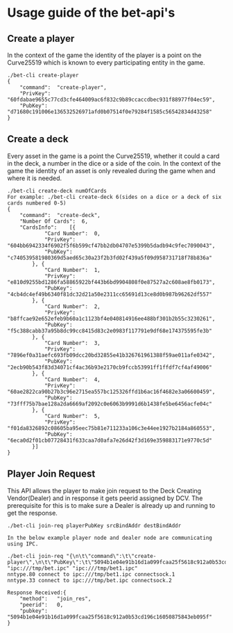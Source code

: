 # Usage guide of the bet-api's
## Create a player
In the context of the game the identity of the player is a point on the Curve25519 which is known to every participating entity in the game.
```
./bet-cli create-player
{
	"command":	"create-player",
	"PrivKey":	"60fdabae9655c77cd3cfe464009ac6f832c9b89ccaccdbec931f88977f04ec59",
	"PubKey":	"d71680c191006e136532526971afd0b07514f0e79284f1585c56542834d43258"
}
```
## Create a deck
Every asset in the game is a point the Curve25519, whether it could a card in the deck, a number in the dice or a side of the coin. In the context of the game the identity
of an asset is only revealed during the game when and where it is needed.
```
./bet-cli create-deck numOfCards
For example: ./bet-cli create-deck 6(sides on a dice or a deck of six cards numbered 0-5)
{
	"command":	"create-deck",
	"Number Of Cards":	6,
	"CardsInfo":	[{
			"Card Number":	0,
			"PrivKey":	"604bb6942334f6902f5f6b599cf47bb2db04707e5399b5dadb94c9fec7090043",
			"PubKey":	"c740539581980369d5aed65c30a23f2b3fd02f439a5f09d958731718f78b836a"
		}, {
			"Card Number":	1,
			"PrivKey":	"e810d9255bd1286fa58865922bf443b6bd9904808f0e87527a2c608ae8fb0173",
			"PubKey":	"4cb4dc4ef49b6340f81dc32d21a50e2311cc65691d13ce8d0b987b96262df557"
		}, {
			"Card Number":	2,
			"PrivKey":	"b8ffcae92e652efeb9b60a1c1123bf4e040814916ee488bf301b2b55c3230261",
			"PubKey":	"f5c388cabb37a95b8dc99cc8415d83c2e0983f117791e9df68e174375595fe3b"
		}, {
			"Card Number":	3,
			"PrivKey":	"7896ef0a31aefc693fb09dcc20bd32855e41b326761961388f59ae011afe0342",
			"PubKey":	"2ecb90b543f83d34071cf4ac36b93e2170cb9fccb53991ff1ffdf7cf4af49006"
		}, {
			"Card Number":	4,
			"PrivKey":	"60ae2822ca90b27b3c96e2715ea557bc125326ffd1b6ac16f4682e3a06600459",
			"PubKey":	"73fff75b7bae128a2da6669af2092c0e6063b9991d6b1438fe5be6456acfe04c"
		}, {
			"Card Number":	5,
			"PrivKey":	"f01da8326892c08605ba95eec75b81e711233a106c3e44ee1927b2184a860553",
			"PubKey":	"6eca0d2f01cb07728431f633caa7d0afa7e26d42f3d169e359883171e9770c5d"
		}]
}
```
## Player Join Request
This API allows the player to make join request to the Deck Creating Vendor(Dealer) and in response it gets peerid assigned by DCV. The prerequisite for this is to make sure a Dealer is already up and running to get the response.
```
./bet-cli join-req playerPubKey srcBindAddr destBindAddr

In the below example player node and dealer node are communicating using IPC.

./bet-cli join-req "{\n\t\"command\":\t\"create-player\",\n\t\"PubKey\":\t\"5094b1e04e91b16d1a099fcaa25f5618c912a0b53cd196c16050875843eb095f\"\n}" "ipc:///tmp/bet.ipc" "ipc:///tmp/bet1.ipc"
nntype.80 connect to ipc:///tmp/bet1.ipc connectsock.1
nntype.33 connect to ipc:///tmp/bet.ipc connectsock.2

Response Received:{
	"method":	"join_res",
	"peerid":	0,
	"pubkey":	"5094b1e04e91b16d1a099fcaa25f5618c912a0b53cd196c16050875843eb095f"
}
```
